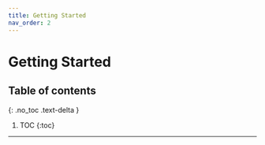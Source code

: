 ```yaml
---
title: Getting Started
nav_order: 2
---
```


# Getting Started

## Table of contents
{: .no_toc .text-delta }

1. TOC
{:toc}

---